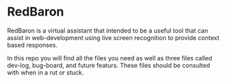 # RedBaron
RedBaron is a virtual assistant that intended to be a useful tool that can assist in web-development using live screen recognition to provide context based responses.

In this repo you will find all the files you need as well as three files called dev-log, bug-board, and future featurs. These files should be consulted with when 
in a rut or stuck.
